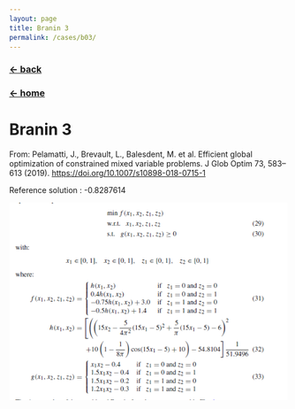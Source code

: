 ```yaml
---
layout: page
title: Branin 3
permalink: /cases/b03/
---
```

### [← back](/cases/)
### [← home](/index/)

# Branin 3

From: Pelamatti, J., Brevault, L., Balesdent, M. et al. Efficient global optimization of constrained mixed variable problems. J Glob Optim 73, 583–613 (2019). https://doi.org/10.1007/s10898-018-0715-1

Reference solution : -0.8287614

<img align="left" src="https://raw.githubusercontent.com/mixed-optimization-benchmark/mixed-optimization-benchmark.github.io/master/Cas%20test/Branin_3.PNG" >
